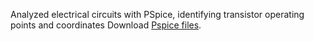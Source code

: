 Analyzed electrical circuits with PSpice, identifying transistor operating points and coordinates 
Download [Pspice files](https://drive.google.com/drive/folders/1eiqwhB_6bp-uRoaWzhuqVB8Xzfos2Tl4?usp=sharing).
